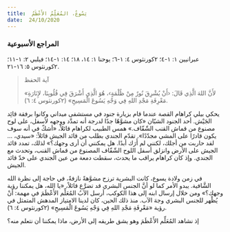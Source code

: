 ```yaml
---
title:  يَسُوعُ، المُعَلِّمُ الأَعْظَمُ
date:  24/10/2020
---
```


### المراجع الأسبوعية
عبرانيين ١: ١-٤؛ ٢كورنثوس ٤: ١-٦؛ يوحنا ١: ١٤، ١٨؛ ١٤: ١-١٤؛ فيلبي ٢: ١-١١؛ ٢كورنثوس ٥: ١٦-٢١.

> <p>آية الحفظ</p>
> «لأَنَّ اللهَ الَّذِي قَالَ: ‹أَنْ يُشْرِقَ نُورٌ مِنْ ظُلْمَةٍ›، هُوَ الَّذِي أَشْرَقَ فِي قُلُوبِنَا، لإِنَارَةِ مَعْرِفَةِ مَجْدِ اللهِ فِي وَجْهِ يَسُوعَ الْمَسِيحِ» (٢كورنثوس ٤: ٦).

يحكي بيلي كراهام القصة عندما قام بزيارة جنود في مستشفى ميداني وكانوا برفقة قائِد الجَيْش. أحد الجنود الشبّان «كان مشوَّهًا جدًا لدرجة أنه تمدَّد ووجهه لأسفل، على لوح مصنوع من قماش القنب الشّفّاف.» همس الطبيب لكراهام قائلاً، «أشكّ في أنه سوف يكون قادرًا على المشي مجدّدًا». تقدّم الجندي بطلب من قائد الجيش قائلاً: «سيدي، ... لقد حاربت من أجلك، لكنني لم أَرَك أبدًا. هل يمكنني أن أرى وجهك؟» لذلك، تمدد قائد الجيش على الأرض وانزلق أسفل اللوح الشّفّاف المصنوع من قماش القنب، وتحدث مع الجندي. وإذ كان كراهام يراقب ما يحدث، سقطت دمعة من عين الجندي على خدّ قائد الجيش.

في زمن ولادة يسوع، كانت البشرية ترزح مشوَّهةً نازفةً، في حاجة إلى نظرة الله الشَّافية. يبدو الأمر كما لو أنَّ الجنس البشري قد تضرَّع قائلاً، «يا الله، هل يمكننا رؤية وجهك؟» ومن خلال إرسال ابنه إلى هذا الكوكب، أرسل الآبُ المُعَلِّم الأَعْظَمَ في مهمة: أنْ يُظْهر للجنس البشري وجهَ الآب. منذ ذلك الحين، كان لدينا الامتياز المدهش المتمثل في رؤية «مَعْرِفَةِ مَجْدِ اللهِ فِي وَجْهِ يَسُوعَ الْمَسِيحِ» (٢كورنثوس ٤: ٦).

إذ نشاهد المُعَلِّم الأَعْظَمَ وهو يشق طريقه إلى الأرض، ماذا يمكننا أن نتعلم منه؟